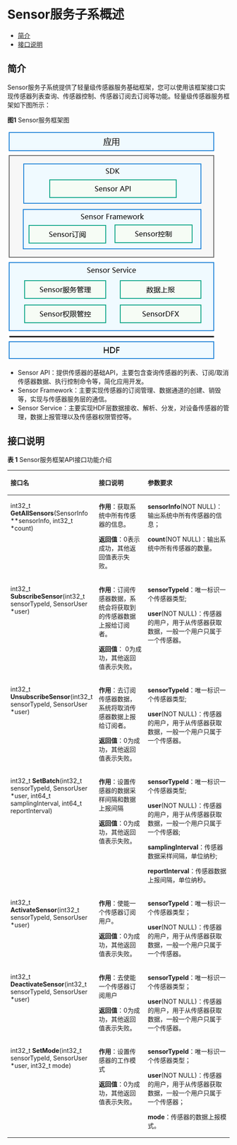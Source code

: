 # Sensor服务子系概述<a name="ZH-CN_TOPIC_0000001092893507"></a>

-   [简介](#section667413271505)
-   [接口说明](#section7255104114110)

## 简介<a name="section667413271505"></a>

Sensor服务子系统提供了轻量级传感器服务基础框架，您可以使用该框架接口实现传感器列表查询、传感器控制、传感器订阅去订阅等功能。轻量级传感器服务框架如下图所示：

**图1**  Sensor服务框架图

![](figure/zh-cn_image_0000001077724150.png)

-   Sensor API：提供传感器的基础API，主要包含查询传感器的列表、订阅/取消传感器数据、执行控制命令等，简化应用开发。
-   Sensor Framework：主要实现传感器的订阅管理、数据通道的创建、销毁等，实现与传感器服务层的通信。
-   Sensor Service：主要实现HDF层数据接收、解析、分发，对设备传感器的管理，数据上报管理以及传感器权限管控等。

## 接口说明<a name="section7255104114110"></a>

**表 1**  Sensor服务框架API接口功能介绍

<a name="table203963834718"></a>
<table><thead align="left"><tr id="row173964834716"><th class="cellrowborder" valign="top" width="33.33333333333333%" id="mcps1.2.4.1.1"><p id="p20921103144918"><a name="p20921103144918"></a><a name="p20921103144918"></a>接口名</p>
</th>
<th class="cellrowborder" valign="top" width="25.722572257225725%" id="mcps1.2.4.1.2"><p id="p109216317495"><a name="p109216317495"></a><a name="p109216317495"></a>接口说明</p>
</th>
<th class="cellrowborder" valign="top" width="40.94409440944094%" id="mcps1.2.4.1.3"><p id="p1192112316497"><a name="p1192112316497"></a><a name="p1192112316497"></a>参数要求</p>
</th>
</tr>
</thead>
<tbody><tr id="row4397198154712"><td class="cellrowborder" valign="top" width="33.33333333333333%" headers="mcps1.2.4.1.1 "><p id="p11001322173912"><a name="p11001322173912"></a><a name="p11001322173912"></a>int32_t <strong id="b792815314396"><a name="b792815314396"></a><a name="b792815314396"></a>GetAllSensors</strong>(SensorInfo **sensorInfo, int32_t *count)</p>
</td>
<td class="cellrowborder" valign="top" width="25.722572257225725%" headers="mcps1.2.4.1.2 "><p id="p199227318499"><a name="p199227318499"></a><a name="p199227318499"></a><strong id="b59221831174918"><a name="b59221831174918"></a><a name="b59221831174918"></a>作用</strong>：获取系统中所有传感器的信息。</p>
<p id="p9922153110492"><a name="p9922153110492"></a><a name="p9922153110492"></a><strong id="b2922183114917"><a name="b2922183114917"></a><a name="b2922183114917"></a>返回值</strong>：0表示成功，其他返回值表示失败。</p>
</td>
<td class="cellrowborder" valign="top" width="40.94409440944094%" headers="mcps1.2.4.1.3 "><p id="p4922173116498"><a name="p4922173116498"></a><a name="p4922173116498"></a><strong id="b633817407478"><a name="b633817407478"></a><a name="b633817407478"></a>sensorInfo</strong>(NOT NULL)：输出系统中所有传感器的信息；</p>
<p id="p18922931134919"><a name="p18922931134919"></a><a name="p18922931134919"></a><strong id="b8845650154711"><a name="b8845650154711"></a><a name="b8845650154711"></a>count</strong>(NOT NULL)：输出系统中所有传感器的数量。</p>
</td>
</tr>
<tr id="row1839716854716"><td class="cellrowborder" valign="top" width="33.33333333333333%" headers="mcps1.2.4.1.1 "><p id="p38874252376"><a name="p38874252376"></a><a name="p38874252376"></a>int32_t <strong id="b17835184513919"><a name="b17835184513919"></a><a name="b17835184513919"></a>SubscribeSensor</strong>(int32_t sensorTypeId, SensorUser *user)</p>
</td>
<td class="cellrowborder" valign="top" width="25.722572257225725%" headers="mcps1.2.4.1.2 "><p id="p14922113114914"><a name="p14922113114914"></a><a name="p14922113114914"></a><strong id="b2922133194911"><a name="b2922133194911"></a><a name="b2922133194911"></a>作用</strong>：订阅传感器数据，系统会将获取到的传感器数据上报给订阅者。</p>
<p id="p5922331114916"><a name="p5922331114916"></a><a name="p5922331114916"></a><strong id="b49221631154911"><a name="b49221631154911"></a><a name="b49221631154911"></a>返回值</strong>： 0为成功，其他返回值表示失败。</p>
</td>
<td class="cellrowborder" valign="top" width="40.94409440944094%" headers="mcps1.2.4.1.3 "><p id="p17922183120490"><a name="p17922183120490"></a><a name="p17922183120490"></a><strong id="b383183812561"><a name="b383183812561"></a><a name="b383183812561"></a>sensorTypeId</strong>：唯一标识一个传感器类型;</p>
<p id="p8922193154917"><a name="p8922193154917"></a><a name="p8922193154917"></a><strong id="b15825101814564"><a name="b15825101814564"></a><a name="b15825101814564"></a>user</strong>(NOT NULL)：传感器的用户，用于从传感器获取数据，一般一个用户只属于一个传感器。</p>
</td>
</tr>
<tr id="row6397138134713"><td class="cellrowborder" valign="top" width="33.33333333333333%" headers="mcps1.2.4.1.1 "><p id="p6923143184914"><a name="p6923143184914"></a><a name="p6923143184914"></a>int32_t <strong id="b338673044313"><a name="b338673044313"></a><a name="b338673044313"></a>UnsubscribeSensor</strong>(int32_t sensorTypeId, SensorUser *user)</p>
</td>
<td class="cellrowborder" valign="top" width="25.722572257225725%" headers="mcps1.2.4.1.2 "><p id="p792383116495"><a name="p792383116495"></a><a name="p792383116495"></a><strong id="b592313144920"><a name="b592313144920"></a><a name="b592313144920"></a>作用</strong>：去订阅传感器数据，系统将取消传感器数据上报给订阅者。</p>
<p id="p139231531184912"><a name="p139231531184912"></a><a name="p139231531184912"></a><strong id="b3923113134918"><a name="b3923113134918"></a><a name="b3923113134918"></a>返回值</strong>：0为成功，其他返回值表示失败。</p>
</td>
<td class="cellrowborder" valign="top" width="40.94409440944094%" headers="mcps1.2.4.1.3 "><p id="p178981446572"><a name="p178981446572"></a><a name="p178981446572"></a><strong id="b48981147570"><a name="b48981147570"></a><a name="b48981147570"></a>sensorTypeId</strong>：唯一标识一个传感器类型;</p>
<p id="p178988410573"><a name="p178988410573"></a><a name="p178988410573"></a><strong id="b5898194105710"><a name="b5898194105710"></a><a name="b5898194105710"></a>user</strong>(NOT NULL)：传感器的用户，用于从传感器获取数据，一般一个用户只属于一个传感器。</p>
</td>
</tr>
<tr id="row43981283476"><td class="cellrowborder" valign="top" width="33.33333333333333%" headers="mcps1.2.4.1.1 "><p id="p992473112496"><a name="p992473112496"></a><a name="p992473112496"></a>int32_t <strong id="b16691194511438"><a name="b16691194511438"></a><a name="b16691194511438"></a>SetBatch</strong>(int32_t sensorTypeId, SensorUser *user, int64_t samplingInterval, int64_t reportInterval)</p>
</td>
<td class="cellrowborder" valign="top" width="25.722572257225725%" headers="mcps1.2.4.1.2 "><p id="p14924831124913"><a name="p14924831124913"></a><a name="p14924831124913"></a><strong id="b1292416313494"><a name="b1292416313494"></a><a name="b1292416313494"></a>作用</strong>：设置传感器的数据采样间隔和数据上报间隔</p>
<p id="p14924203134910"><a name="p14924203134910"></a><a name="p14924203134910"></a><strong id="b16924123134910"><a name="b16924123134910"></a><a name="b16924123134910"></a>返回值</strong>：0为成功，其他返回值表示失败。</p>
</td>
<td class="cellrowborder" valign="top" width="40.94409440944094%" headers="mcps1.2.4.1.3 "><p id="p189243318494"><a name="p189243318494"></a><a name="p189243318494"></a><strong id="b20906161712597"><a name="b20906161712597"></a><a name="b20906161712597"></a>sensorTypeId</strong>：唯一标识一个传感器类型;</p>
<p id="p167364493594"><a name="p167364493594"></a><a name="p167364493594"></a><strong id="b2736849195911"><a name="b2736849195911"></a><a name="b2736849195911"></a>user</strong>(NOT NULL)：传感器的用户，用于从传感器获取数据，一般一个用户只属于一个传感器;</p>
<p id="p1692403115493"><a name="p1692403115493"></a><a name="p1692403115493"></a><strong id="b1866310191589"><a name="b1866310191589"></a><a name="b1866310191589"></a>samplingInterval</strong>：传感器数据采样间隔，单位纳秒;</p>
<p id="p392443174917"><a name="p392443174917"></a><a name="p392443174917"></a><strong id="b851892113817"><a name="b851892113817"></a><a name="b851892113817"></a>reportInterval</strong>：传感器数据上报间隔，单位纳秒。</p>
</td>
</tr>
<tr id="row439813812472"><td class="cellrowborder" valign="top" width="33.33333333333333%" headers="mcps1.2.4.1.1 "><p id="p17925631194911"><a name="p17925631194911"></a><a name="p17925631194911"></a>int32_t <strong id="b12311455154316"><a name="b12311455154316"></a><a name="b12311455154316"></a>ActivateSensor</strong>(int32_t sensorTypeId, SensorUser *user)</p>
</td>
<td class="cellrowborder" valign="top" width="25.722572257225725%" headers="mcps1.2.4.1.2 "><p id="p1892583174920"><a name="p1892583174920"></a><a name="p1892583174920"></a><strong id="b129251231104917"><a name="b129251231104917"></a><a name="b129251231104917"></a>作用</strong>：使能一个传感器订阅用户。</p>
<p id="p16925113119497"><a name="p16925113119497"></a><a name="p16925113119497"></a><strong id="b592515316496"><a name="b592515316496"></a><a name="b592515316496"></a>返回值</strong>：0为成功，其他返回值表示失败。</p>
</td>
<td class="cellrowborder" valign="top" width="40.94409440944094%" headers="mcps1.2.4.1.3 "><p id="p59255313493"><a name="p59255313493"></a><a name="p59255313493"></a><strong id="b556385111910"><a name="b556385111910"></a><a name="b556385111910"></a>sensorTypeId</strong>：唯一标识一个传感器类型；</p>
<p id="p1692517314499"><a name="p1692517314499"></a><a name="p1692517314499"></a><strong id="b187561853496"><a name="b187561853496"></a><a name="b187561853496"></a>user</strong>(NOT NULL)：传感器的用户，用于从传感器获取数据，一般一个用户只属于一个传感器。</p>
</td>
</tr>
<tr id="row123998813470"><td class="cellrowborder" valign="top" width="33.33333333333333%" headers="mcps1.2.4.1.1 "><p id="p492513120494"><a name="p492513120494"></a><a name="p492513120494"></a>int32_t <strong id="b1612146204413"><a name="b1612146204413"></a><a name="b1612146204413"></a>DeactivateSensor</strong>(int32_t sensorTypeId, SensorUser *user)</p>
</td>
<td class="cellrowborder" valign="top" width="25.722572257225725%" headers="mcps1.2.4.1.2 "><p id="p12925143118492"><a name="p12925143118492"></a><a name="p12925143118492"></a><strong id="b10925163114496"><a name="b10925163114496"></a><a name="b10925163114496"></a>作用</strong>：去使能一个传感器订阅用户</p>
<p id="p5926031124914"><a name="p5926031124914"></a><a name="p5926031124914"></a><strong id="b17926331124911"><a name="b17926331124911"></a><a name="b17926331124911"></a>返回值</strong>：0为成功，其他返回值表示失败。</p>
</td>
<td class="cellrowborder" valign="top" width="40.94409440944094%" headers="mcps1.2.4.1.3 "><p id="p1692683112499"><a name="p1692683112499"></a><a name="p1692683112499"></a><strong id="b4896161619112"><a name="b4896161619112"></a><a name="b4896161619112"></a>sensorTypeId</strong>：唯一标识一个传感器类型；</p>
<p id="p1081949113"><a name="p1081949113"></a><a name="p1081949113"></a><strong id="b1629389111"><a name="b1629389111"></a><a name="b1629389111"></a>user</strong>(NOT NULL)：传感器的用户，用于从传感器获取数据，一般一个用户只属于一个传感器。</p>
</td>
</tr>
<tr id="row939914814478"><td class="cellrowborder" valign="top" width="33.33333333333333%" headers="mcps1.2.4.1.1 "><p id="p11530101054411"><a name="p11530101054411"></a><a name="p11530101054411"></a>int32_t <strong id="b1999420216444"><a name="b1999420216444"></a><a name="b1999420216444"></a>SetMode</strong>(int32_t sensorTypeId, SensorUser *user, int32_t mode)</p>
</td>
<td class="cellrowborder" valign="top" width="25.722572257225725%" headers="mcps1.2.4.1.2 "><p id="p892633118493"><a name="p892633118493"></a><a name="p892633118493"></a><strong id="b1926113164920"><a name="b1926113164920"></a><a name="b1926113164920"></a>作用</strong>：设置传感器的工作模式</p>
<p id="p1927031114910"><a name="p1927031114910"></a><a name="p1927031114910"></a><strong id="b1492733110494"><a name="b1492733110494"></a><a name="b1492733110494"></a>返回值</strong>：0为成功，其他返回值表示失败。</p>
</td>
<td class="cellrowborder" valign="top" width="40.94409440944094%" headers="mcps1.2.4.1.3 "><p id="p119277312492"><a name="p119277312492"></a><a name="p119277312492"></a><strong id="b142625231515"><a name="b142625231515"></a><a name="b142625231515"></a>sensorTypeId</strong>：唯一标识一个传感器类型；</p>
<p id="p159271031184915"><a name="p159271031184915"></a><a name="p159271031184915"></a><strong id="b05739545156"><a name="b05739545156"></a><a name="b05739545156"></a>user</strong>(NOT NULL)：传感器的用户，用于从传感器获取数据，一般一个用户只属于一个传感器；</p>
<p id="p0927173154916"><a name="p0927173154916"></a><a name="p0927173154916"></a><strong id="b3914356101520"><a name="b3914356101520"></a><a name="b3914356101520"></a>mode</strong>：传感器的数据上报模式。</p>
</td>
</tr>
</tbody>
</table>

